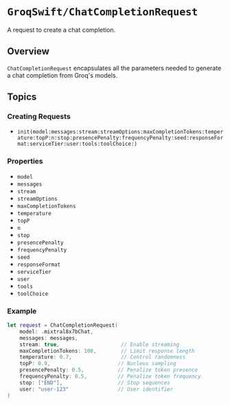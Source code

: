 # ``GroqSwift/ChatCompletionRequest``

A request to create a chat completion.

## Overview

`ChatCompletionRequest` encapsulates all the parameters needed to generate a chat completion from Groq's models.

## Topics

### Creating Requests
- ``init(model:messages:stream:streamOptions:maxCompletionTokens:temperature:topP:n:stop:presencePenalty:frequencyPenalty:seed:responseFormat:serviceTier:user:tools:toolChoice:)``

### Properties
- ``model``
- ``messages``
- ``stream``
- ``streamOptions``
- ``maxCompletionTokens``
- ``temperature``
- ``topP``
- ``n``
- ``stop``
- ``presencePenalty``
- ``frequencyPenalty``
- ``seed``
- ``responseFormat``
- ``serviceTier``
- ``user``
- ``tools``
- ``toolChoice``

### Example

```swift
let request = ChatCompletionRequest(
    model: .mixtral8x7bChat,
    messages: messages,
    stream: true,                    // Enable streaming
    maxCompletionTokens: 100,        // Limit response length
    temperature: 0.7,                // Control randomness
    topP: 0.9,                      // Nucleus sampling
    presencePenalty: 0.5,           // Penalize token presence
    frequencyPenalty: 0.5,          // Penalize token frequency
    stop: ["END"],                  // Stop sequences
    user: "user-123"                // User identifier
)
```
